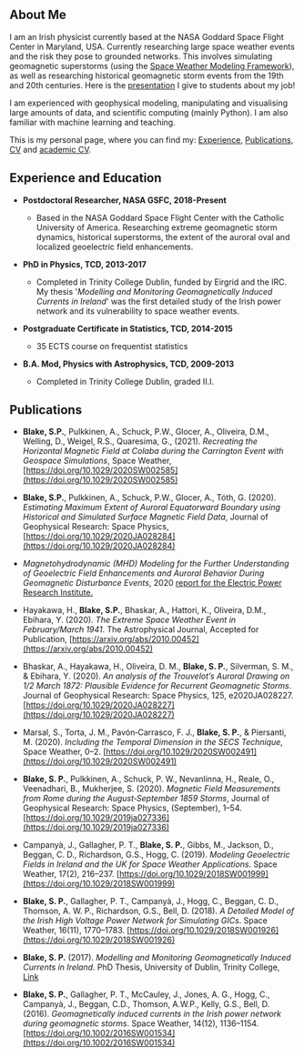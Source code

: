 ## About Me
I am an Irish physicist currently based at the NASA Goddard Space Flight Center in Maryland, USA. Currently researching large space weather events and the risk they pose to grounded networks. This involves simulating geomagnetic superstorms (using the [Space Weather Modeling Framework](https://agupubs.onlinelibrary.wiley.com/doi/full/10.1029/2005JA011126)), as well as researching historical geomagnetic storm events from the 19th and 20th centuries. Here is the [presentation](https://github.com/TerminusEst/TerminusEst.github.io//assets/Pres_for_Primary_Students.pdf) I give to students about my job!

I am experienced with geophysical modeling, manipulating and visualising large amounts of data, and scientific computing (mainly Python). I am also familiar with machine learning and teaching.  

This is my personal page, where you can find my: [Experience](#experience-and-education), [Publications](#publications), [CV](https://TerminusEst.github.io/assets/SEAN_BLAKE_CV_v3.pdf) and [academic CV](https://TerminusEst.github.io/assets/SEAN_BLAKE_ACADEMIC_CV.pdf). 

## Experience and Education

+ **Postdoctoral Researcher, NASA GSFC, 2018-Present**

  - Based in the NASA Goddard Space Flight Center with the Catholic University of America. Researching extreme geomagnetic storm dynamics, historical superstorms, the extent of the auroral oval and localized geoelectric field enhancements.  

+ **PhD in Physics, TCD, 2013-2017**

  - Completed in Trinity College Dublin, funded by Eirgrid and the IRC. My thesis '*Modelling and Monitoring Geomagnetically Induced Currents in Ireland*' was the first detailed study of the Irish power network and its vulnerability to space weather events.

+ **Postgraduate Certificate in Statistics, TCD, 2014-2015**

  - 35 ECTS course on frequentist statistics

+ **B.A. Mod, Physics with Astrophysics, TCD, 2009-2013**

  - Completed in Trinity College Dublin, graded II.I. 

## Publications

+ **Blake, S.P.**, Pulkkinen, A., Schuck, P.W., Glocer, A., Oliveira, D.M., Welling, D., Weigel, R.S., Quaresima, G., (2021). *Recreating the Horizontal Magnetic Field at Colaba during the Carrington Event with Geospace Simulations*, Space Weather, [https://doi.org/10.1029/2020SW002585](https://doi.org/10.1029/2020SW002585)

+ **Blake, S.P.**, Pulkkinen, A., Schuck, P.W., Glocer, A., Tóth, G. (2020). *Estimating Maximum Extent of Auroral Equatorward Boundary using Historical and Simulated Surface Magnetic Field Data*, Journal of Geophysical Research: Space Physics, [https://doi.org/10.1029/2020JA028284](https://doi.org/10.1029/2020JA028284) 

+ *Magnetohydrodynamic (MHD) Modeling for the Further Understanding of Geoelectric Field Enhancements and Auroral Behavior During Geomagnetic Disturbance Events*, 2020 [report for the Electric Power Research Institute.](https://www.epri.com/research/products/000000003002017952) 

+ Hayakawa, H., **Blake, S.P.**, Bhaskar, A., Hattori, K., Oliveira, D.M., Ebihara, Y. (2020). *The Extreme Space Weather Event in February/March 1941*. The Astrophysical Journal, Accepted for Publication, [https://arxiv.org/abs/2010.00452](https://arxiv.org/abs/2010.00452)

+ Bhaskar, A., Hayakawa, H., Oliveira, D. M., **Blake, S. P.**, Silverman, S. M., & Ebihara, Y. (2020). *An analysis of the Trouvelot’s Auroral Drawing on 1/2 March 1872: Plausible Evidence for Recurrent Geomagnetic Storms*. Journal of Geophysical Research: Space Physics, 125, e2020JA028227. [https://doi.org/10.1029/2020JA028227](https://doi.org/10.1029/2020JA028227)

+ Marsal, S., Torta, J. M., Pavón‐Carrasco, F. J., **Blake, S. P.**, & Piersanti, M. (2020). *Including the Temporal Dimension in the SECS Technique*, Space Weather, 0–2. [https://doi.org/10.1029/2020SW002491](https://doi.org/10.1029/2020SW002491)

+ **Blake, S. P.**, Pulkkinen, A., Schuck, P. W., Nevanlinna, H., Reale, O., Veenadhari, B., Mukherjee, S. (2020). *Magnetic Field Measurements from Rome during the August‐September 1859 Storms*, Journal of Geophysical Research: Space Physics, (September), 1–54. [https://doi.org/10.1029/2019ja027336](https://doi.org/10.1029/2019ja027336)

+ Campanyà, J., Gallagher, P. T., **Blake, S. P.**, Gibbs, M., Jackson, D., Beggan, C. D., Richardson, G.S., Hogg, C. (2019). *Modeling Geoelectric Fields in Ireland and the UK for Space Weather Applications*. Space Weather, 17(2), 216–237. [https://doi.org/10.1029/2018SW001999](https://doi.org/10.1029/2018SW001999)

+ **Blake, S. P.**, Gallagher, P. T., Campanyà, J., Hogg, C., Beggan, C. D., Thomson, A. W. P., Richardson, G.S., Bell, D. (2018). *A Detailed Model of the Irish High Voltage Power Network for Simulating GICs*. Space Weather, 16(11), 1770–1783. [https://doi.org/10.1029/2018SW001926](https://doi.org/10.1029/2018SW001926)

+ **Blake, S. P.** (2017). *Modelling and Monitoring Geomagnetically Induced Currents in Ireland*. PhD Thesis, University of Dublin, Trinity College, [Link](http://www.tara.tcd.ie/bitstream/handle/2262/82549/SBlake_thesis_final.pdf?sequence=1&isAllowed=y)

+ **Blake, S. P.**, Gallagher, P. T., McCauley, J., Jones, A. G., Hogg, C., Campanyà, J., Beggan, C.D., Thomson, A.W.P., Kelly, G.S., Bell, D. (2016). *Geomagnetically induced currents in the Irish power network during geomagnetic storms*. Space Weather, 14(12), 1136–1154. [https://doi.org/10.1002/2016SW001534](https://doi.org/10.1002/2016SW001534)
